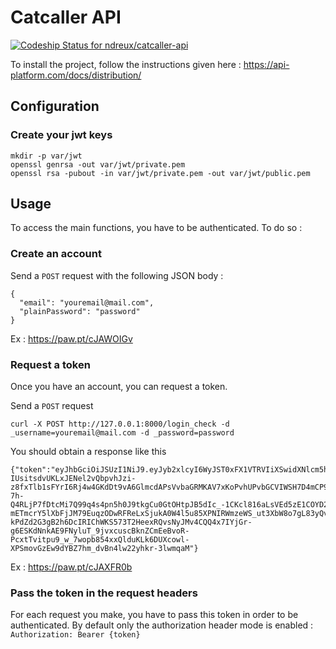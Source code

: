 # Catcaller API

[ ![Codeship Status for ndreux/catcaller-api](https://app.codeship.com/projects/3fab0d40-9192-0135-fd2e-461e903ff2c4/status?branch=master)](https://app.codeship.com/projects/250496)

To install the project, follow the instructions given here : https://api-platform.com/docs/distribution/

## Configuration

### Create your jwt keys

```
mkdir -p var/jwt
openssl genrsa -out var/jwt/private.pem
openssl rsa -pubout -in var/jwt/private.pem -out var/jwt/public.pem
```

## Usage

To access the main functions, you have to be authenticated.
To do so :

### Create an account

Send a `POST` request with the following JSON body :

```
{
  "email": "youremail@mail.com",
  "plainPassword": "password"
}
```

Ex : https://paw.pt/cJAWOIGv

### Request a token

Once you have an account, you can request a token.

Send a `POST` request 

```
curl -X POST http://127.0.0.1:8000/login_check -d _username=youremail@mail.com -d _password=password
```

You should obtain a response like this

```
{"token":"eyJhbGciOiJSUzI1NiJ9.eyJyb2xlcyI6WyJST0xFX1VTRVIiXSwidXNlcm5hbWUiOiJ5b3VyZW1haWxAbWFpbC5jb20iLCJpYXQiOjE1MDg1MDU5OTcsImV4cCI6MTUwODUwOTU5N30.QGSJaxjNhY09dxoFBPT0jB9wQGbYsxJb2LwJJbljMi-IUsitsdvUKLxJENel2vQbpvhJzi-z8fxTlb1sFYrI6Rj4w4GKdDt9vA6GlmcdAPsVvbaGRMKAV7xKoPvhUPvbGCVIWSH7D4mCP91JROC8KZg6DW2YotBTwS72SDzmj3NfiS4sPJlKSvRTmjWeZu9PjRvefudMzjSU2mXvfQJ_KZQ3R1EI_G9WHcRDsWciQKeFDgInBrwY611Apwhgm1RlfdwuSOas6qP4YeIMf4aC-7h-Q4RLjP7fDtcMi7Q99q4s4pn5h0J9tkgCu0GtOHtpJB5dIc_-1CKcl816aLsVEd5zE1COYD2claSOeymEAvuRTmry-mETmcrY5lXbFjJM79EuqzODwRFReLxSjukA0W4l5u85XPNIRWmzeWS_ut3XbW8o7gL83yQvXUudlhvPDZ1kkz2Clst5GjOTTdBEJ0bu3yjjy79BgC5QKspyf_AszkGLvqzKyEw_r9dx-kPdZd2G3gB2h6DcIRIChWKS573T2HeexRQvsNyJMv4CQQ4x7IYjGr-g6ESKdNnkAE9FNyluT_9jvxcuscBknZCmEeBvoR-PcxtTvitpu9_w_7wopb854xxQlduKLk6DUXcowl-XPSmovGzEw9dYBZ7hm_dvBn4lw22yhkr-3lwmqaM"}
``` 

Ex : https://paw.pt/cJAXFR0b

### Pass the token in the request headers 

For each request you make, you have to pass this token in order to be authenticated.
By default only the authorization header mode is enabled : `Authorization: Bearer {token}`
